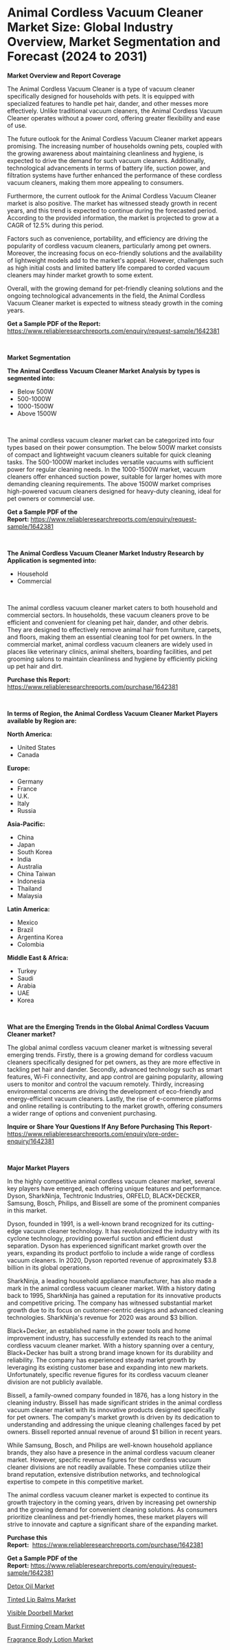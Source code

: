 <p><h1>Animal Cordless Vacuum Cleaner Market Size: Global Industry Overview, Market Segmentation and Forecast (2024 to 2031)</h1></p><p><strong>Market Overview and Report Coverage</strong></p>
<p><p>The Animal Cordless Vacuum Cleaner is a type of vacuum cleaner specifically designed for households with pets. It is equipped with specialized features to handle pet hair, dander, and other messes more effectively. Unlike traditional vacuum cleaners, the Animal Cordless Vacuum Cleaner operates without a power cord, offering greater flexibility and ease of use.</p><p>The future outlook for the Animal Cordless Vacuum Cleaner market appears promising. The increasing number of households owning pets, coupled with the growing awareness about maintaining cleanliness and hygiene, is expected to drive the demand for such vacuum cleaners. Additionally, technological advancements in terms of battery life, suction power, and filtration systems have further enhanced the performance of these cordless vacuum cleaners, making them more appealing to consumers.</p><p>Furthermore, the current outlook for the Animal Cordless Vacuum Cleaner market is also positive. The market has witnessed steady growth in recent years, and this trend is expected to continue during the forecasted period. According to the provided information, the market is projected to grow at a CAGR of 12.5% during this period.</p><p>Factors such as convenience, portability, and efficiency are driving the popularity of cordless vacuum cleaners, particularly among pet owners. Moreover, the increasing focus on eco-friendly solutions and the availability of lightweight models add to the market's appeal. However, challenges such as high initial costs and limited battery life compared to corded vacuum cleaners may hinder market growth to some extent.</p><p>Overall, with the growing demand for pet-friendly cleaning solutions and the ongoing technological advancements in the field, the Animal Cordless Vacuum Cleaner market is expected to witness steady growth in the coming years.</p></p>
<p><strong>Get a Sample PDF of the Report:</strong> <a href="https://www.reliableresearchreports.com/enquiry/request-sample/1642381">https://www.reliableresearchreports.com/enquiry/request-sample/1642381</a></p>
<p>&nbsp;</p>
<p><strong>Market Segmentation</strong></p>
<p><strong>The Animal Cordless Vacuum Cleaner Market Analysis by types is segmented into:</strong></p>
<p><ul><li>Below 500W</li><li>500-1000W</li><li>1000-1500W</li><li>Above 1500W</li></ul></p>
<p>&nbsp;</p>
<p><p>The animal cordless vacuum cleaner market can be categorized into four types based on their power consumption. The below 500W market consists of compact and lightweight vacuum cleaners suitable for quick cleaning tasks. The 500-1000W market includes versatile vacuums with sufficient power for regular cleaning needs. In the 1000-1500W market, vacuum cleaners offer enhanced suction power, suitable for larger homes with more demanding cleaning requirements. The above 1500W market comprises high-powered vacuum cleaners designed for heavy-duty cleaning, ideal for pet owners or commercial use.</p></p>
<p><strong>Get a Sample PDF of the Report:</strong>&nbsp;<a href="https://www.reliableresearchreports.com/enquiry/request-sample/1642381">https://www.reliableresearchreports.com/enquiry/request-sample/1642381</a></p>
<p>&nbsp;</p>
<p><strong>The Animal Cordless Vacuum Cleaner Market Industry Research by Application is segmented into:</strong></p>
<p><ul><li>Household</li><li>Commercial</li></ul></p>
<p>&nbsp;</p>
<p><p>The animal cordless vacuum cleaner market caters to both household and commercial sectors. In households, these vacuum cleaners prove to be efficient and convenient for cleaning pet hair, dander, and other debris. They are designed to effectively remove animal hair from furniture, carpets, and floors, making them an essential cleaning tool for pet owners. In the commercial market, animal cordless vacuum cleaners are widely used in places like veterinary clinics, animal shelters, boarding facilities, and pet grooming salons to maintain cleanliness and hygiene by efficiently picking up pet hair and dirt.</p></p>
<p><strong>Purchase this Report:</strong>&nbsp; <a href="https://www.reliableresearchreports.com/purchase/1642381">https://www.reliableresearchreports.com/purchase/1642381</a></p>
<p>&nbsp;</p>
<p><strong>In terms of Region, the Animal Cordless Vacuum Cleaner Market Players available by Region are:</strong></p>
<p>
    <p> <strong> North America: </strong>
        <ul>
            <li>United States</li>
            <li>Canada</li>
        </ul>
        </p> 
    <p> <strong> Europe: </strong>
        <ul>
            <li>Germany</li>
            <li>France</li>
            <li>U.K.</li>
            <li>Italy</li>
            <li>Russia</li>
        </ul>
        </p> 
    <p> <strong> Asia-Pacific: </strong>
        <ul>
            <li>China</li>
            <li>Japan</li>
            <li>South Korea</li>
            <li>India</li>
            <li>Australia</li>
            <li>China Taiwan</li>
            <li>Indonesia</li>
            <li>Thailand</li>
            <li>Malaysia</li>
        </ul>
        </p> 
    <p> <strong> Latin America: </strong>
        <ul>
            <li>Mexico</li>
            <li>Brazil</li>
            <li>Argentina Korea</li>
            <li>Colombia</li>
        </ul>
        </p> 
    <p> <strong> Middle East & Africa: </strong>
        <ul>
            <li>Turkey</li>
            <li>Saudi</li>
            <li>Arabia</li>
            <li>UAE</li>
            <li>Korea</li>
        </ul>
    </p>
    </p>
<p>&nbsp;</p>
<p><strong>What are the Emerging Trends in the Global Animal Cordless Vacuum Cleaner market?</strong></p>
<p><p>The global animal cordless vacuum cleaner market is witnessing several emerging trends. Firstly, there is a growing demand for cordless vacuum cleaners specifically designed for pet owners, as they are more effective in tackling pet hair and dander. Secondly, advanced technology such as smart features, Wi-Fi connectivity, and app control are gaining popularity, allowing users to monitor and control the vacuum remotely. Thirdly, increasing environmental concerns are driving the development of eco-friendly and energy-efficient vacuum cleaners. Lastly, the rise of e-commerce platforms and online retailing is contributing to the market growth, offering consumers a wider range of options and convenient purchasing.</p></p>
<p><strong>Inquire or Share Your Questions If Any Before Purchasing This Report</strong>- <a href="https://www.reliableresearchreports.com/enquiry/pre-order-enquiry/1642381">https://www.reliableresearchreports.com/enquiry/pre-order-enquiry/1642381</a></p>
<p>&nbsp;</p>
<p><strong>Major Market Players</strong></p>
<p><p>In the highly competitive animal cordless vacuum cleaner market, several key players have emerged, each offering unique features and performance. Dyson, SharkNinja, Techtronic Industries, ORFELD, BLACK+DECKER, Samsung, Bosch, Philips, and Bissell are some of the prominent companies in this market.</p><p>Dyson, founded in 1991, is a well-known brand recognized for its cutting-edge vacuum cleaner technology. It has revolutionized the industry with its cyclone technology, providing powerful suction and efficient dust separation. Dyson has experienced significant market growth over the years, expanding its product portfolio to include a wide range of cordless vacuum cleaners. In 2020, Dyson reported revenue of approximately $3.8 billion in its global operations.</p><p>SharkNinja, a leading household appliance manufacturer, has also made a mark in the animal cordless vacuum cleaner market. With a history dating back to 1995, SharkNinja has gained a reputation for its innovative products and competitive pricing. The company has witnessed substantial market growth due to its focus on customer-centric designs and advanced cleaning technologies. SharkNinja's revenue for 2020 was around $3 billion.</p><p>Black+Decker, an established name in the power tools and home improvement industry, has successfully extended its reach to the animal cordless vacuum cleaner market. With a history spanning over a century, Black+Decker has built a strong brand image known for its durability and reliability. The company has experienced steady market growth by leveraging its existing customer base and expanding into new markets. Unfortunately, specific revenue figures for its cordless vacuum cleaner division are not publicly available.</p><p>Bissell, a family-owned company founded in 1876, has a long history in the cleaning industry. Bissell has made significant strides in the animal cordless vacuum cleaner market with its innovative products designed specifically for pet owners. The company's market growth is driven by its dedication to understanding and addressing the unique cleaning challenges faced by pet owners. Bissell reported annual revenue of around $1 billion in recent years.</p><p>While Samsung, Bosch, and Philips are well-known household appliance brands, they also have a presence in the animal cordless vacuum cleaner market. However, specific revenue figures for their cordless vacuum cleaner divisions are not readily available. These companies utilize their brand reputation, extensive distribution networks, and technological expertise to compete in this competitive market.</p><p>The animal cordless vacuum cleaner market is expected to continue its growth trajectory in the coming years, driven by increasing pet ownership and the growing demand for convenient cleaning solutions. As consumers prioritize cleanliness and pet-friendly homes, these market players will strive to innovate and capture a significant share of the expanding market.</p></p>
<p><strong>Purchase this Report:</strong>&nbsp;&nbsp;<a href="https://www.reliableresearchreports.com/purchase/1642381">https://www.reliableresearchreports.com/purchase/1642381</a></p>
<p></p>
<p><strong>Get a Sample PDF of the Report:</strong>&nbsp;<a href="https://www.reliableresearchreports.com/enquiry/request-sample/1642381">https://www.reliableresearchreports.com/enquiry/request-sample/1642381</a></p>
<p><p><a href="https://github.com/GroverBarry/Market-Research-Report-List-3/blob/main/detox-oil-market.md">Detox Oil Market</a></p><p><a href="https://github.com/RickHolmes3/Market-Research-Report-List-2/blob/main/tinted-lip-balms-market.md">Tinted Lip Balms Market</a></p><p><a href="https://github.com/WillieWoodard/Market-Research-Report-List-2/blob/main/visible-doorbell-market.md">Visible Doorbell Market</a></p><p><a href="https://github.com/PeterParrish5/Market-Research-Report-List-2/blob/main/bust-firming-cream-market.md">Bust Firming Cream Market</a></p><p><a href="https://github.com/CliffMedina6/Market-Research-Report-List-2/blob/main/fragrance-body-lotion-market.md">Fragrance Body Lotion Market</a></p></p>